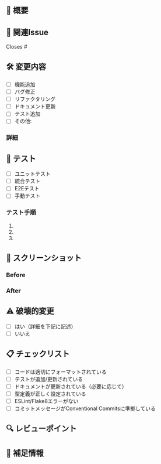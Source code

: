 ## 📝 概要
<!-- このPRの目的と変更内容を簡潔に説明してください -->

## 🔗 関連Issue
<!-- 関連するIssueを記載してください -->
Closes #

## 🛠️ 変更内容
<!-- 具体的な変更内容をリストアップしてください -->
- [ ] 機能追加
- [ ] バグ修正
- [ ] リファクタリング
- [ ] ドキュメント更新
- [ ] テスト追加
- [ ] その他:

### 詳細
<!-- より詳細な変更内容を記述してください -->

## 🧪 テスト
<!-- どのようなテストを行ったかを記述してください -->
- [ ] ユニットテスト
- [ ] 統合テスト
- [ ] E2Eテスト
- [ ] 手動テスト

### テスト手順
1. 
2. 
3. 

## 📸 スクリーンショット
<!-- UI変更がある場合は、変更前後のスクリーンショットを添付してください -->

### Before
<!-- 変更前 -->

### After
<!-- 変更後 -->

## ⚠️ 破壊的変更
<!-- 既存の機能に影響を与える変更がある場合は記述してください -->
- [ ] はい（詳細を下記に記述）
- [ ] いいえ

## 📋 チェックリスト
<!-- PRをsubmitする前に以下を確認してください -->
- [ ] コードは適切にフォーマットされている
- [ ] テストが追加/更新されている
- [ ] ドキュメントが更新されている（必要に応じて）
- [ ] 型定義が正しく設定されている
- [ ] ESLint/Flake8エラーがない
- [ ] コミットメッセージがConventional Commitsに準拠している

## 🔍 レビューポイント
<!-- レビュアーに特に確認してほしい点があれば記述してください -->

## 📝 補足情報
<!-- その他の関連情報があれば記述してください -->